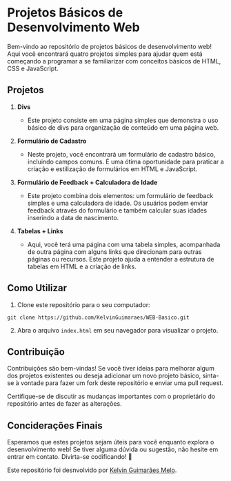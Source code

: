 # Projetos Básicos de Desenvolvimento Web

Bem-vindo ao repositório de projetos básicos de desenvolvimento web! Aqui você encontrará quatro projetos simples para ajudar quem está começando a programar a se familiarizar com conceitos básicos de HTML, CSS e JavaScript.

## Projetos

1. **Divs**
   - Este projeto consiste em uma página simples que demonstra o uso básico de divs para organização de conteúdo em uma página web.

2. **Formulário de Cadastro**
   - Neste projeto, você encontrará um formulário de cadastro básico, incluindo campos comuns. É uma ótima oportunidade para praticar a criação e estilização de formulários em HTML e JavaScript.

3. **Formulário de Feedback + Calculadora de Idade**
   - Este projeto combina dois elementos: um formulário de feedback simples e uma calculadora de idade. Os usuários podem enviar feedback através do formulário e também calcular suas idades inserindo a data de nascimento.

4. **Tabelas + Links**
   - Aqui, você terá uma página com uma tabela simples, acompanhada de outra página com alguns links que direcionam para outras páginas ou recursos. Este projeto ajuda a entender a estrutura de tabelas em HTML e a criação de links.

## Como Utilizar

1. Clone este repositório para o seu computador:

`git clone https://github.com/KelvinGuimaraes/WEB-Basico.git`

2. Abra o arquivo `index.html` em seu navegador para visualizar o projeto.

## Contribuição

Contribuições são bem-vindas! Se você tiver ideias para melhorar algum dos projetos existentes ou deseja adicionar um novo projeto básico, sinta-se à vontade para fazer um fork deste repositório e enviar uma pull request.

Certifique-se de discutir as mudanças importantes com o proprietário do repositório antes de fazer as alterações.


## Conciderações Finais

Esperamos que estes projetos sejam úteis para você enquanto explora o desenvolvimento web! Se tiver alguma dúvida ou sugestão, não hesite em entrar em contato. Divirta-se codificando! 🚀

Este repositório foi desnvolvido por [Kelvin Guimarães Melo](https://github.com/KelvinGuimaraes/).